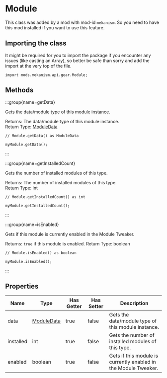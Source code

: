 # Module

This class was added by a mod with mod-id `mekanism`. So you need to have this mod installed if you
want to use this feature.

## Importing the class

It might be required for you to import the package if you encounter any issues (like casting an
Array), so better be safe than sorry and add the import at the very top of the file.

```zenscript
import mods.mekanism.api.gear.Module;
```

## Methods

:::group{name=getData}

Gets the data/module type of this module instance.

Returns: The data/module type of this module instance.  
Return Type: [ModuleData](/mods/Mekanism/api/gear/ModuleData)

```zenscript
// Module.getData() as ModuleData

myModule.getData();
```

:::

:::group{name=getInstalledCount}

Gets the number of installed modules of this type.

Returns: The number of installed modules of this type.  
Return Type: int

```zenscript
// Module.getInstalledCount() as int

myModule.getInstalledCount();
```

:::

:::group{name=isEnabled}

Gets if this module is currently enabled in the Module Tweaker.

Returns: `true` if this module is enabled. Return Type: boolean

```zenscript
// Module.isEnabled() as boolean

myModule.isEnabled();
```

:::

## Properties

| Name   | Type                                              | Has Getter | Has Setter | Description                               |
|--------|---------------------------------------------------|------------|------------|-------------------------------------------|
| data  | [ModuleData](/mods/Mekanism/api/gear/ModuleData) | true | false | Gets the data/module type of this module instance.  |
| installed | int                                          | true | false | Gets the number of installed modules of this type.          |
| enabled   | boolean                                      | true | false | Gets if this module is currently enabled in the Module Tweaker. |

